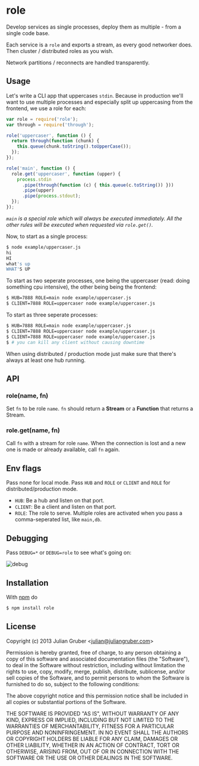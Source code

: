 
# role

Develop services as single processes, deploy them as multiple - from a single
code base.

Each service is a `role` and exports a stream, as every good networker does.
Then cluster / distributed roles as you wish.

Network partitions / reconnects are handled transparently.

## Usage

Let's write a CLI app that uppercases `stdin`. Because in production we'll want
to use multiple processes and especially split up uppercasing from the
frontend, we use a role for each:

```js
var role = require('role');
var through = require('through');

role('uppercaser', function () {
  return through(function (chunk) {
    this.queue(chunk.toString().toUpperCase());
  });
});

role('main', function () {
  role.get('uppercaser', function (upper) {
    process.stdin
      .pipe(through(function (c) { this.queue(c.toString()) }))
      .pipe(upper)
      .pipe(process.stdout);
  });
});
```

*`main` is a special role which will always be executed immediately. All the
other rules will be executed when requested via `role.get()`.*

Now, to start as a single process:

```bash
$ node example/uppercaser.js
hi
HI
what's up
WHAT'S UP
```

To start as two seperate processes, one being the uppercaser (read: doing
something cpu intensive), the other being being the frontend:

```bash
$ HUB=7888 ROLE=main node example/uppercaser.js 
$ CLIENT=7888 ROLE=uppercaser node example/uppercaser.js 
```

To start as three seperate processes:

```bash
$ HUB=7888 ROLE=main node example/uppercaser.js 
$ CLIENT=7888 ROLE=uppercaser node example/uppercaser.js 
$ CLIENT=7888 ROLE=uppercaser node example/uppercaser.js 
$ # you can kill any client without causing downtime
```

When using distributed / production mode just make sure that
there's always at least one hub running.

## API

### role(name, fn)

Set `fn` to be role `name`. `fn` should return a **Stream** or a **Function**
that returns a Stream.

### role.get(name, fn)

Call `fn` with a stream for role `name`. When the connection is lost and a new
one is made or already available, call `fn` again.

## Env flags

Pass none for local mode. Pass `HUB` and `ROLE` or `CLIENT` and `ROLE` for
distributed/production mode.

* `HUB`: Be a hub and listen on that port.
* `CLIENT`: Be a client and listen on that port.
* `ROLE`: The role to serve. Multiple roles are activated when you pass a comma-seperated list, like `main,db`.

## Debugging

Pass `DEBUG=*` or `DEBUG=role` to see what's going on:

![debug](http://i.cloudup.com/Ar8aXJj6ia.png)

## Installation

With [npm](http://npmjs.org) do

```bash
$ npm install role
```

## License

Copyright (c) 2013 Julian Gruber &lt;julian@juliangruber.com&gt;

Permission is hereby granted, free of charge, to any person obtaining a copy
of this software and associated documentation files (the "Software"), to deal
in the Software without restriction, including without limitation the rights
to use, copy, modify, merge, publish, distribute, sublicense, and/or sell
copies of the Software, and to permit persons to whom the Software is
furnished to do so, subject to the following conditions:

The above copyright notice and this permission notice shall be included in
all copies or substantial portions of the Software.

THE SOFTWARE IS PROVIDED "AS IS", WITHOUT WARRANTY OF ANY KIND, EXPRESS OR
IMPLIED, INCLUDING BUT NOT LIMITED TO THE WARRANTIES OF MERCHANTABILITY,
FITNESS FOR A PARTICULAR PURPOSE AND NONINFRINGEMENT. IN NO EVENT SHALL THE
AUTHORS OR COPYRIGHT HOLDERS BE LIABLE FOR ANY CLAIM, DAMAGES OR OTHER
LIABILITY, WHETHER IN AN ACTION OF CONTRACT, TORT OR OTHERWISE, ARISING FROM,
OUT OF OR IN CONNECTION WITH THE SOFTWARE OR THE USE OR OTHER DEALINGS IN
THE SOFTWARE.